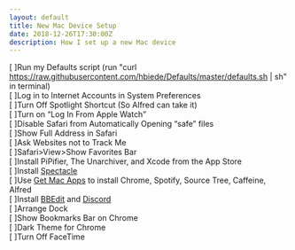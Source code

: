 ```yaml
---
layout: default
title: New Mac Device Setup
date: 2018-12-26T17:30:00Z
description: How I set up a new Mac device
---
```


[ ]Run my Defaults script (run "curl https://raw.githubusercontent.com/hbiede/Defaults/master/defaults.sh \| sh" in terminal)   
[ ]Log in to Internet Accounts in System Preferences   
[ ]Turn Off Spotlight Shortcut (So Alfred can take it)   
[ ]Turn on “Log In From Apple Watch”   
[ ]Disable Safari from Automatically Opening “safe” files   
[ ]Show Full Address in Safari   
[ ]Ask Websites not to Track Me   
[ ]Safari>View>Show Favorites Bar   
[ ]Install PiPifier, The Unarchiver, and Xcode from the App Store   
[ ]Install [Spectacle](https://www.spectacleapp.com)   
[ ]Use [Get Mac Apps](http://www.getmacapps.com) to install Chrome, Spotify, Source Tree, Caffeine, Alfred   
[ ]Install [BBEdit](https://www.barebones.com/products/bbedit/) and [Discord](https://discordapp.com)   
[ ]Arrange Dock   
[ ]Show Bookmarks Bar on Chrome   
[ ]Dark Theme for Chrome   
[ ]Turn Off FaceTime   
